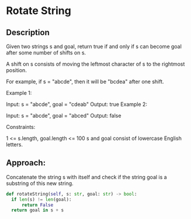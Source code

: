 # Rotate String

## Description

Given two strings s and goal, return true if and only if s can become goal after some number of shifts on s.

A shift on s consists of moving the leftmost character of s to the rightmost position.

For example, if s = "abcde", then it will be "bcdea" after one shift.

Example 1:

Input: s = "abcde", goal = "cdeab"
Output: true
Example 2:

Input: s = "abcde", goal = "abced"
Output: false

Constraints:

1 <= s.length, goal.length <= 100
s and goal consist of lowercase English letters.

## Approach:

Concatenate the string s with itself and check if the string goal is a substring of this new string.

```python
def rotateString(self, s: str, goal: str) -> bool:
  if len(s) != len(goal):
      return False
  return goal in s + s
```
